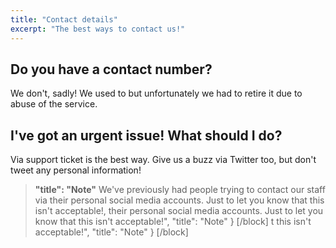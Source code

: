 ```yaml
---
title: "Contact details"
excerpt: "The best ways to contact us!"
---
```


## Do you have a contact number?

We don't, sadly! We used to but unfortunately we had to retire it due to abuse of the service.


## I've got an urgent issue! What should I do?

Via support ticket is the best way. Give us a buzz via Twitter too, but don't tweet any personal information! 
> **"title": "Note"**
> We've previously had people trying to contact our staff via their personal social media accounts. Just to let you know that this isn't acceptable!,
their personal social media accounts. Just to let you know that this isn't acceptable!",
  "title": "Note"
}
[/block]
t this isn't acceptable!",
  "title": "Note"
}
[/block]
